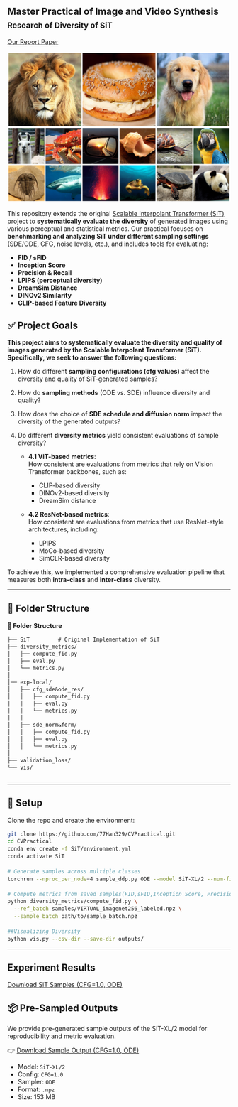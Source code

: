 ## Master Practical of Image and Video Synthesis  <br><sub>**Research of Diversity of SiT**</sub>
[Our Report Paper](https://arxiv.org/pdf/2401.08740.pdf)

![SiT samples](visuals/visual.png)

This repository extends the original [Scalable Interpolant Transformer (SiT)](https://arxiv.org/abs/2401.08740) project to **systematically evaluate the diversity** of generated images using various perceptual and statistical metrics. Our practical focuses on **benchmarking and analyzing SiT under different sampling settings** (SDE/ODE, CFG, noise levels, etc.), and includes tools for evaluating:

- **FID / sFID**
- **Inception Score**
- **Precision & Recall**
- **LPIPS (perceptual diversity)**
- **DreamSim Distance**
- **DINOv2 Similarity**
- **CLIP-based Feature Diversity**

## ✅ Project Goals

**This project aims to systematically evaluate the diversity and quality of images generated by the Scalable Interpolant Transformer (SiT). Specifically, we seek to answer the following questions:**

1. How do different **sampling configurations (cfg values)** affect the diversity and quality of SiT-generated samples?
2. How do **sampling methods** (ODE vs. SDE) influence diversity and quality?
3. How does the choice of **SDE schedule and diffusion norm** impact the diversity of the generated outputs?
4. Do different **diversity metrics** yield consistent evaluations of sample diversity?

   - **4.1 ViT-based metrics**:  
     How consistent are evaluations from metrics that rely on Vision Transformer backbones, such as:
     - CLIP-based diversity
     - DINOv2-based diversity
     - DreamSim distance

   - **4.2 ResNet-based metrics**:  
     How consistent are evaluations from metrics that use ResNet-style architectures, including:
     - LPIPS
     - MoCo-based diversity
     - SimCLR-based diversity

To achieve this, we implemented a comprehensive evaluation pipeline that measures both **intra-class** and **inter-class** diversity.


---
## 📂 Folder Structure

<summary><strong>📂 Folder Structure</strong></summary>

```text
├── SiT         # Original Implementation of SiT
├── diversity_metrics/      
│   ├── compute_fid.py  
│   ├── eval.py  
│   └── metrics.py   
│   
│── exp-local/      
│   ├── cfg_sde&ode_res/
│   │   ├── compute_fid.py  
│   │   ├── eval.py  
│   │   └── metrics.py   
│   │
│   ├── sde_norm&form/ 
│   │   ├── compute_fid.py  
│   │   ├── eval.py  
│   │   └── metrics.py  
│ 
├── validation_loss/               
└── vis/               
        
```
---


## 🔧 Setup

Clone the repo and create the environment:

```bash
git clone https://github.com/77Han329/CVPractical.git
cd CVPractical
conda env create -f SiT/environment.yml
conda activate SiT

# Generate samples across multiple classes
torchrun --nproc_per_node=4 sample_ddp.py ODE --model SiT-XL/2 --num-fid-samples 10000

# Compute metrics from saved samples(FID,sFID,Inception Score, Precision, Recall)
python diversity_metrics/compute_fid.py \
  --ref_batch samples/VIRTUAL_imagenet256_labeled.npz \
  --sample_batch path/to/sample_batch.npz

##Visualizing Diversity
python vis.py --csv-dir --save-dir outputs/
```
---

## Experiment Results
[Download SiT Samples (CFG=1.0, ODE)](https://github.com/77Han329/CVPractical/releases/download/v1-samples/sit_samples_cfg1.0_ode_seed250.zip)

## 📦 Pre-Sampled Outputs

We provide pre-generated sample outputs of the SiT-XL/2 model for reproducibility and metric evaluation.

👉 [Download Sample Output (CFG=1.0, ODE)](https://github.com/77Han329/CVPractical/releases/download/sit-samples-v1/SiT-XL-2-pretrained-cfg-1.0-4-ODE-250-euler.npz.zip)

- Model: `SiT-XL/2`
- Config: `CFG=1.0`
- Sampler: `ODE`
- Format: `.npz`
- Size: 153 MB
